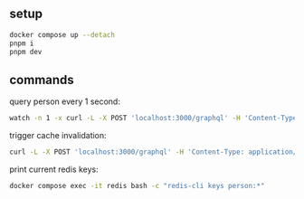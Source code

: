 ## setup

```bash
docker compose up --detach
pnpm i
pnpm dev
```

## commands

query person every 1 second:

```bash
watch -n 1 -x curl -L -X POST 'localhost:3000/graphql' -H 'Content-Type: application/json' --data-raw '{"query":"query Person($id: String!) {\n  person(id: $id) {\n    id\n    firstName\n    lastName\n    fullName\n  }\n}","variables":{"id":"1"}}'
```

trigger cache invalidation:

```bash
curl -L -X POST 'localhost:3000/graphql' -H 'Content-Type: application/json' --data-raw '{"query":"mutation {\n  triggerPermissionsUpdated\n}\n","variables":{}}'
```

print current redis keys:

```bash
docker compose exec -it redis bash -c "redis-cli keys person:*"
```
